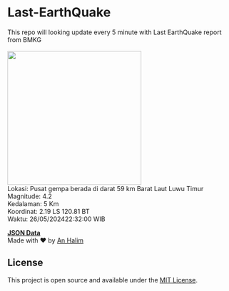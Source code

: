 # Last-EarthQuake
This repo will looking update every 5 minute with Last EarthQuake report from BMKG
<br>
<br>
<img src="https://static.bmkg.go.id/20240526223200.mmi.jpg" width="300"/>
<br>
Lokasi: Pusat gempa berada di darat 59 km Barat Laut Luwu Timur <br>
Magnitude: 4.2 <br>
Kedalaman: 5 Km <br>
Koordinat: 2.19 LS 120.81 BT <br>
Waktu: 26/05/202422:32:00 WIB <br>

<a href="./data/data.json">**JSON Data**</a>
<br>
Made with ❤️ by <a href="https://github.com/an-halim">An Halim</a>
## License

This project is open source and available under the [MIT License](LICENSE).
